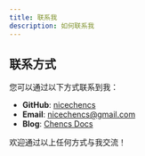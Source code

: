 ```yaml
---
title: 联系我
description: 如何联系我
---
```


## 联系方式

您可以通过以下方式联系到我：

- **GitHub**: [nicechencs](https://github.com/nicechencs)
- **Email**: nicechencs@gmail.com
- **Blog**: [Chencs Docs](https://keen-longma-a9ee0e.netlify.app)

欢迎通过以上任何方式与我交流！